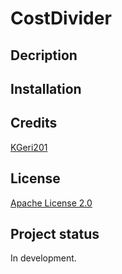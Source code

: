 # CostDivider

## Decription

## Installation

## Credits
[KGeri201](https://github.com/KGeri201)

## License
[Apache License 2.0](LICENSE)

## Project status
In development.
